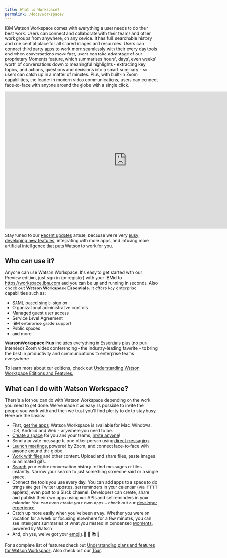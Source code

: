 ```yaml
---
title: What is Workspace?
permalink: /docs/workspace/
---
```


IBM Watson Workspace comes with everything a user needs to do their best work. Users can connect and collaborate with their teams and other work groups from anywhere, on any device. It has full, searchable history and one central place for all shared images and resources. Users can connect third party apps to work more seamlessly with their every day tools and when conversations move fast, users can take advantage of our proprietary Moments feature, which summarizes hours', days', even weeks' worth of conversations down to meaningful highlights - extracting key topics, and actions, questions and decisions into a smart summary - so users can catch up in a matter of minutes. Plus, with built-in Zoom capabilities, the leader in modern video communications, users can connect face-to-face with anyone around the globe with a single click.
<br/>

<iframe width="800" height="450" src="https://www.youtube.com/embed/yrjqw4wZMio?rel=0" frameborder="0" allow="autoplay; encrypted-media" allowfullscreen></iframe>

<p>Stay tuned to our <a href="https://help.workspace.ibm.com/hc/en-us/articles/230056668-News-Updates">Recent updates</a> article, because we're very <a href="https://developer.ibm.com/code/open/case-study-consuming-open-source/">busy developing new features</a>, integrating with more apps, and infusing more artificial intelligence that puts Watson to work for you.  </p>

<p> </p>

<h2>Who can use it?</h2>
<p><span class="author-258447245 font-color-000000 font-size-medium">Anyone can use Watson Workspace.  It's easy to get started with our Preview edition, just sign in (or register) with your IBMid to <a href="https://workspace.ibm.com">https://workspace.ibm.com</a> and you can be up and running in seconds.  Also check out <strong>Watson Workspace Essentials.</strong>  It offers key enterprise capabilities such as:   </span></p>
<ul>
<li>SAML based single-sign on</li>
<li>Organizational administrative controls</li>
<li>Managed guest user access</li>
<li>Service Level Agreement</li>
<li>IBM enterprise grade support</li>
<li>Public spaces</li>
<li>and more. </li>
</ul>
<p><strong>WatsonWorkspace Plus</strong> includes everything in Essentials plus (no pun intended) Zoom video conferencing - the industry-leading favorite - to bring the best in productivity and communications to enterprise teams everywhere.</p>
<p>To learn more about our editions, check out <a href="https://help.workspace.ibm.com/hc/articles/115012358867">Understanding Watson Workspace Editions and Features. </a></p>

<p></p>


<h2>What can I do with Watson Workspace?</h2>
<p>There's a lot you can do with Watson Workspace depending on the work you need to get done.  We've made it as easy as possible to invite the people you work with and then we trust you'll find plenty to do to stay busy.  Here are the basics: </p>
<ul>
<li>First, <a href="https://help.workspace.ibm.com/hc/en-us#download-apps">get the apps</a>.  Watson Workspace is available for Mac, Windows, iOS, Android and Web - anywhere you need to be. </li>
<li><a href="https://help.workspace.ibm.com/hc/en-us/articles/227181267-Creating-a-space">Create a space</a> for you and your teams, <a href="https://help.workspace.ibm.com/hc/articles/115002516828-Direct-messaging">invite anyone</a>!</li>
<li>Send a private message to one other person using <a href="https://help.workspace.ibm.com/hc/en-us/articles/115002516828-Direct-messaging">direct messaging</a>.</li>
<li><a href="https://help.workspace.ibm.com/hc/articles/115015703988">Launch meetings</a>, powered by Zoom, and connect face-to-face with anyone around the globe. </li>
<li><a href="https://help.workspace.ibm.com/hc/en-us/articles/229709447-Uploading-and-sharing-files">Work with files </a>and other content. Upload and share files, paste images or animated gifs.</li>
<li><a href="https://help.workspace.ibm.com/hc/en-us/articles/115004057668-Searching-Messages-and-Files">Search</a> your entire conversation history to find messages or files instantly.  Narrow your search to just something someone said or a single space. </li>
<li>Connect the tools you use every day. You can add apps to a space to do things like get Twitter updates, set reminders in your calendar (via IFTTT applets), even post to a Slack channel. Developers can create, share and publish their own apps using our APIs and set reminders in your calendar. You can even create your own apps – check out our <a href="https://developer.watsonwork.ibm.com">developer experience</a>.</li>
<li>Catch up more easily when you've been away. Whether you were on vacation for a week or focusing elsewhere for a few minutes, you can see intelligent summaries of what you missed in condensed <a href="https://help.workspace.ibm.com/hc/en-us/articles/229753508">Moments</a>, powered by Watson</li>
<li>And, oh yes, we've got your <a href="https://help.workspace.ibm.com/hc/articles/360000687048">emojis</a>.🎈 🚀 📚 👏 </li>
</ul>
<p>For a complete list of features check out <a href="https://help.workspace.ibm.com/hc/en-us/articles/115012358867">Understanding plans and features for Watson Workspace</a>.  Also check out our <a href="https://help.workspace.ibm.com/hc/articles/115012880188">Tour</a>.   </p>
<p> </p>
